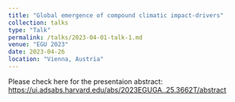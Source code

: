 ```yaml
---
title: "Global emergence of compound climatic impact-drivers"
collection: talks
type: "Talk"
permalink: /talks/2023-04-01-talk-1.md
venue: "EGU 2023"
date: 2023-04-26
location: "Vienna, Austria"
---
```


Please check here for the presentaion abstract: https://ui.adsabs.harvard.edu/abs/2023EGUGA..25.3662T/abstract


